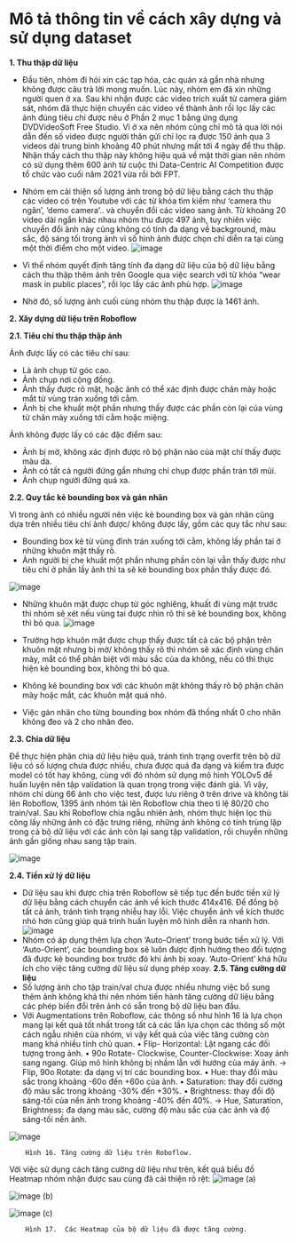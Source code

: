 # **Mô tả thông tin về cách xây dựng và sử dụng dataset**

**1. Thu thập dữ liệu**
- Đầu tiên, nhóm đi hỏi xin các tạp hóa, các quán xá gần nhà nhưng không được câu trả lời mong muốn. Lúc này, nhóm em đã xin những người quen ở xa. Sau khi nhận được các video trích xuất từ camera giám sát, nhóm đã thực hiện chuyển các video về thành ảnh rồi lọc lấy các ảnh đúng tiêu chí được nêu ở Phần 2 mục 1 bằng ứng dụng DVDVideoSoft Free Studio.  Vì ở xa nên nhóm cũng chỉ mô tả qua lời nói dẫn đến số video được người thân gửi chỉ lọc ra được 150 ảnh qua 3 videos dài trung bình khoảng 40 phút nhưng mất tới 4 ngày để thu thập. Nhận thấy cách thu thập này không hiệu quả về mặt thời gian nên nhóm có sử dụng thêm 600 ảnh từ cuộc thi Data-Centric AI Competition được tổ chức vào cuối năm 2021 vừa rồi bởi FPT. 
- Nhóm em cải thiện số lượng ảnh trong bộ dữ liệu bằng cách thu thập các video có trên Youtube với các từ khóa tìm kiếm như ‘camera thu ngân’, ‘demo camera’.. và chuyển đổi các video sang ảnh. Từ khoảng 20 video dài ngắn khác nhau nhóm thu được 497 ảnh, tuy nhiên việc chuyển đổi ảnh này cũng không có tính đa dạng về background, màu sắc, độ sáng tối trong ảnh vì số hình ảnh được chọn chỉ diễn ra tại cùng một thời điểm cho một  video.
![image](https://user-images.githubusercontent.com/76487372/152640372-0695c42c-722a-4873-8223-80ee97ba55a5.png)

- Vì thế nhóm quyết định tăng tính đa dạng dữ liệu của bộ dữ liệu bằng cách thu thập thêm ảnh trên Google qua việc search với từ khóa “wear mask in public places”, rồi lọc lấy các ảnh phù hợp.
![image](https://user-images.githubusercontent.com/76487372/152640374-b8545be4-94e2-4492-a124-331d13967c3d.png)

- Nhờ đó, số lượng ảnh cuối cùng nhóm thu thập được là 1461 ảnh.

**2. Xây dựng dữ liệu trên Roboflow**

**2.1. Tiêu chí thu thập thập ảnh**

Ảnh được lấy có các tiêu chí sau:

-	Là ảnh chụp từ góc cao.
-	Ảnh chụp nơi cộng đồng.
-	Ảnh thấy được rõ mặt, hoặc ảnh có thể xác định được chân mày hoặc mắt từ vùng trán xuống tới cằm.
-	Ảnh bị che khuất một phần nhưng thấy được các phần còn lại của vùng từ chân mày xuống tới cằm hoặc miệng.

Ảnh không được lấy có các đặc điểm sau:

-	Ảnh bị mờ, không xác định được rõ bộ phận nào của mặt chỉ thấy được màu da.
-	Ảnh có tất cả người đứng gần nhưng chỉ chụp được phần trán tới mũi.
-	Ảnh chụp người đứng quá xa.

**2.2. Quy tắc kẻ bounding box và gán nhãn**

Vì trong ảnh có nhiều người nên việc kẻ bounding box và gán nhãn cũng dựa trên nhiều tiêu chí ảnh được/ không được lấy, gồm các quy tắc như sau:

-	Bounding box kẻ từ vùng đỉnh trán xuống tới cằm, không lấy phần tai ở những khuôn mặt thấy rõ.
-	Ảnh người bị che khuất một phần nhưng phần còn lại vẫn thấy được như tiêu chí ở phần lấy ảnh thì ta sẽ kẻ bounding box phần thấy được đó.

![image](https://user-images.githubusercontent.com/76487372/152640324-d6248fa0-c8aa-4ac2-8787-126bdcd0a966.png)

-	Những khuôn mặt được chụp từ góc nghiêng, khuất đi vùng mặt trước thì nhóm sẽ xét nếu vùng tai được nhìn rõ thì sẽ kẻ bounding box, không thì bỏ qua. 
	![image](https://user-images.githubusercontent.com/76487372/152640336-5c2f78da-1574-495d-bdc0-f7d638c46b3b.png)
	
-	Trường hợp khuôn mặt được chụp thấy được tất cả các bộ phận trên khuôn mặt nhưng bị mờ/ không thấy rõ thì nhóm sẽ xác định vùng chân mày, mắt có thể phân biệt với màu sắc của da không, nếu có thì thực hiện kẻ bounding box, không thì bỏ qua.
-	Không kẻ bounding box với các khuôn mặt không thấy rõ bộ phận chân mày hoặc mắt, các khuôn mặt quá nhỏ.
-	Việc gán nhãn cho từng bounding box nhóm đã thống nhất 0 cho nhãn không đeo và 2 cho nhãn đeo.

**2.3. Chia dữ liệu**

Để thực hiện phân chia dữ liệu hiệu quả, tránh tình trạng overfit trên bộ dữ liệu có số lượng chưa được nhiều, chưa được quá đa dạng và kiểm tra được model có tốt hay không, cùng với đó nhóm sử dụng mô hình YOLOv5 để huấn luyện nên tập validation là quan trọng trong việc đánh giá. Vì vậy, nhóm chỉ dùng 66 ảnh cho việc test, được lưu riêng ở trên drive và không tải lên Roboflow, 1395 ảnh nhóm tải lên Roboflow chia theo tỉ lệ 80/20 cho train/val. Sau khi Roboflow chia ngẫu nhiên ảnh, nhóm thực hiện lọc thủ công lấy những ảnh có đặc trưng riêng, những ảnh không có tính trùng lặp trong cả bộ dữ liệu với các ảnh còn lại sang tập validation, rồi chuyển những ảnh gần giống nhau sang tập train.

![image](https://user-images.githubusercontent.com/76487372/152640545-19d20523-b2d5-4aa6-bd9a-745795e56a2a.png)

**2.4. Tiền xử lý dữ liệu**
- Dữ liệu sau khi được chia trên Roboflow sẽ tiếp tục đến bước tiền xử lý dữ liệu bằng cách chuyển các ảnh về kích thước 414x416. Để đồng bộ tất cả ảnh, tránh tình trạng nhiễu hay lỗi. Việc chuyển ảnh về kích thước nhỏ hơn cũng giúp quá trình huấn luyện mô hình diễn ra nhanh hơn. 
![image](https://user-images.githubusercontent.com/76487372/152640562-e0a9026b-9fb4-4735-8e5e-d3016e413b36.png)
- Nhóm có áp dụng thêm lựa chọn ‘Auto-Orient’ trong bước tiền xử lý. Với ‘Auto-Orient’, các bounding box sẽ luôn được định hướng theo đối tượng đã được kẻ bounding box trước đó khi ảnh bị xoay. ‘Auto-Orient’ khá hữu ích cho việc tăng cường dữ liệu sử dụng phép xoay.
**2.5. Tăng cường dữ liệu**
- Số lượng ảnh cho tập train/val chưa được nhiều nhưng việc bổ sung thêm ảnh không khả thi nên nhóm tiến hành tăng cường dữ liệu bằng các phép biến đổi trên ảnh có sẵn trong bộ dữ liệu ban đầu.
- Với Augmentations trên Roboflow, các thông số như hình 16 là lựa chọn mang lại kết quả tốt nhất trong tất cả các lần lựa chọn các thông số một cách ngẫu nhiên của nhóm, vì vậy kết quả của việc tăng cường còn mang khá nhiều tính chủ quan.
•	Flip- Horizontal: Lật ngang các đối tượng trong ảnh.
•	90o Rotate- Clockwise, Counter-Clockwise: Xoay ảnh sang ngang. Giúp mô hình không bị nhầm lẫn với hướng của máy ảnh.
→ Flip, 90o Rotate: đa dạng vị trí các bounding box.
•	Hue: thay đổi màu sắc trong khoảng -60o đến +60o của ảnh.
•	Saturation: thay đổi cường độ màu sắc trong khoảng -30% đến +30%.
•	Brightness: thay đổi độ sáng-tối của nền ảnh trong khoảng -40% đến 40%.
→ Hue, Saturation, Brightness: đa dạng màu sắc, cường độ màu sắc của các ảnh và độ sáng-tối nền ảnh.

![image](https://user-images.githubusercontent.com/76487372/152640608-15e7d4e3-1ee5-4fb0-bea6-9ff54b8e69c0.png)

 		Hình 16. Tăng cường dữ liệu trên Roboflow.
 
Với việc sử dụng cách tăng cường dữ liệu như trên, kết quả biểu đồ Heatmap nhóm nhận được sau cùng đã cải thiện rõ rệt:
![image](https://user-images.githubusercontent.com/76487372/152640615-5c6cd99a-cea3-43d5-9c05-3172bd8d29fa.png) 
(a)

![image](https://user-images.githubusercontent.com/76487372/152640662-fe9f1c36-788a-4b21-b589-fec099bb3e47.png)
(b)

![image](https://user-images.githubusercontent.com/76487372/152640675-36b93d85-dc39-4469-a9db-1042c8fa78d8.png) 
(c)

		Hình 17.  Các Heatmap của bộ dữ liệu đã được tăng cường.
		



